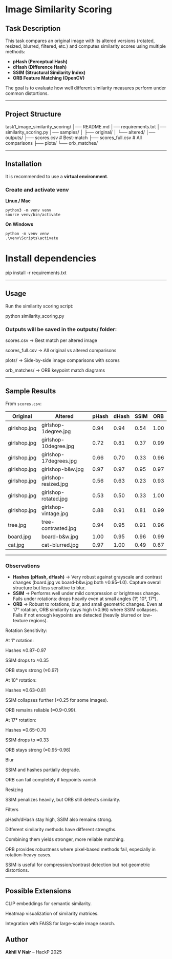 # Image Similarity Scoring

## Task Description

This task compares an original image with its altered versions (rotated, resized, blurred, filtered, etc.) and computes similarity scores using multiple methods:

- **pHash (Perceptual Hash)**
- **dHash (Difference Hash)**
- **SSIM (Structural Similarity Index)**
- **ORB Feature Matching (OpenCV)**

The goal is to evaluate how well different similarity measures perform under common distortions.

---

## Project Structure

task1_image_similarity_scoring/
│── README.md
│── requirements.txt
│── similarity_scoring.py
│── samples/
│   ├── original/
│   └── altered/
│── outputs/
    ├── scores.csv        # Best-match
    ├── scores_full.csv   # All comparisons
    ├── plots/
    └── orb_matches/

---

## Installation

It is recommended to use a **virtual environment**.

### Create and activate venv

**Linux / Mac**

```
python3 -m venv venv
source venv/bin/activate
```

**On Windows**

```
python -m venv venv
.\venv\Scripts\activate
```

# Install dependencies

pip install -r requirements.txt

---

## Usage

Run the similarity scoring script:

python similarity_scoring.py

### Outputs will be saved in the outputs/ folder:

scores.csv → Best match per altered image

scores_full.csv → All original vs altered comparisons

plots/ → Side-by-side image comparisons with scores

orb_matches/ → ORB keypoint match diagrams

---

## Sample Results

From `scores.csv`:

| Original     | Altered                | pHash | dHash | SSIM | ORB  |
| ------------ | ---------------------- | ----- | ----- | ---- | ---- |
| girlshop.jpg | girlshop-1degree.jpg   | 0.94  | 0.94  | 0.54 | 1.00 |
| girlshop.jpg | girlshop-10degree.jpg  | 0.72  | 0.81  | 0.37 | 0.99 |
| girlshop.jpg | girlshop-17degrees.jpg | 0.66  | 0.70  | 0.33 | 0.96 |
| girlshop.jpg | girlshop-b\&w\.jpg     | 0.97  | 0.97  | 0.95 | 0.97 |
| girlshop.jpg | girlshop-resized.jpg   | 0.56  | 0.63  | 0.23 | 0.93 |
| girlshop.jpg | girlshop-rotated.jpg   | 0.53  | 0.50  | 0.33 | 1.00 |
| girlshop.jpg | girlshop-vintage.jpg   | 0.88  | 0.91  | 0.81 | 0.99 |
| tree.jpg     | tree-contrasted.jpg    | 0.94  | 0.95  | 0.91 | 0.96 |
| board.jpg    | board-b\&w\.jpg        | 1.00  | 0.95  | 0.96 | 0.99 |
| cat.jpg      | cat-blurred.jpg        | 0.97  | 1.00  | 0.49 | 0.67 |

---

### Observations
- **Hashes (pHash, dHash)** → Very robust against grayscale and contrast changes (board.jpg vs board-b&w.jpg both ≈0.95–1.0). Capture overall structure but less sensitive to blur.
- **SSIM** → Performs well under mild compression or brightness change. Fails under rotations: drops heavily even at small angles (1°, 10°, 17°).  
- **ORB** → Robust to rotations, blur, and small geometric changes. Even at 17° rotation, ORB similarity stays high (≈0.96) where SSIM collapses. Fails if not enough keypoints are detected (heavily blurred or low-texture regions).

Rotation Sensitivity:

At 1° rotation:

Hashes ≈0.87–0.97

SSIM drops to ≈0.35

ORB stays strong (≈0.97)

At 10° rotation:

Hashes ≈0.63–0.81

SSIM collapses further (<0.25 for some images).

ORB remains reliable (≈0.9–0.99).

At 17° rotation:

Hashes ≈0.65–0.70

SSIM drops to ≈0.33

ORB stays strong (≈0.95–0.96)

Blur

SSIM and hashes partially degrade.

ORB can fail completely if keypoints vanish.

Resizing

SSIM penalizes heavily, but ORB still detects similarity.

Filters

pHash/dHash stay high, SSIM also remains strong.

Different similarity methods have different strengths.

Combining them yields stronger, more reliable matching.

ORB provides robustness where pixel-based methods fail, especially in rotation-heavy cases.

SSIM is useful for compression/contrast detection but not geometric distortions.

---

## Possible Extensions

CLIP embeddings for semantic similarity.

Heatmap visualization of similarity matrices.

Integration with FAISS for large-scale image search.


## Author

**Akhil V Nair** – HackP 2025